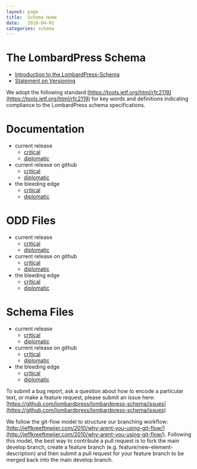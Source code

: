 ```yaml
---
layout: page
title:  Schema Home
date:   2016-04-01
categories: schema
---
```


# The LombardPress Schema

* [Introduction to the LombardPress-Schema](intro-to-lbp-schema.md)
* [Statement on Versioning](statement-on-versioning.md)

We adopt the following standard [https://tools.ietf.org/html/rfc2119](https://tools.ietf.org/html/rfc2119) for key words and definitions indicating compliance to the LombardPress schema specifications.

# Documentation

* current release
  * [critical](critical.md)
  * [diplomatic](diplomatic.md)
* current release on github
  * [critical](https://raw.githubusercontent.com/lombardpress/lombardpress-schema/master/docs/critical.md)
  * [diplomatic](https://raw.githubusercontent.com/lombardpress/lombardpress-schema/master/docs/diplomatic.md)
* the bleeding edge
  * [critical](https://raw.githubusercontent.com/lombardpress/lombardpress-schema/develop/docs/critical.md)
  * [diplomatic](https://raw.githubusercontent.com/lombardpress/lombardpress-schema/develop/docs/diplomatic.md)

# ODD Files

* current release
  * [critical](../src/critical.xml)
  * [diplomatic](../src/diplomatic.xml)
* current release on github
  * [critical](https://raw.githubusercontent.com/lombardpress/lombardpress-schema/master/src/critical.xml)
  * [diplomatic](https://raw.githubusercontent.com/lombardpress/lombardpress-schema/master/src/diplomatic.xml)
* the bleeding edge
  * [critical](https://raw.githubusercontent.com/lombardpress/lombardpress-schema/develop/src/critical.xml)
  * [diplomatic](https://raw.githubusercontent.com/lombardpress/lombardpress-schema/develop/src/diplomatic.xml)

# Schema Files

* current release
  * [critical](../src/out/critical.rng)
  * [diplomatic](../src/out/diplomatic.rng)
* current release on github
  * [critical](https://raw.githubusercontent.com/lombardpress/lombardpress-schema/master/src/out/critical.rng)
  * [diplomatic](https://raw.githubusercontent.com/lombardpress/lombardpress-schema/master/src/out/diplomatic.rng)
* the bleeding edge
  * [critical](https://raw.githubusercontent.com/lombardpress/lombardpress-schema/develop/src/out/critical.rng)
  * [diplomatic](https://raw.githubusercontent.com/lombardpress/lombardpress-schema/develop/src/out/diplomatic.rng)


To submit a bug report, ask a question about how to encode a particular text, or make a feature request, please submit an issue here: [https://github.com/lombardpress/lombardpress-schema/issues](https://github.com/lombardpress/lombardpress-schema/issues)

We follow the git-flow model to structure our branching workflow: [http://jeffkreeftmeijer.com/2010/why-arent-you-using-git-flow/](http://jeffkreeftmeijer.com/2010/why-arent-you-using-git-flow/). Following this model, the best way to contribute a pull request is to fork the main develop branch, create a feature branch (e.g. feature/new-element-description) and then submit a pull request for your feature branch to be merged back into the main develop branch.
